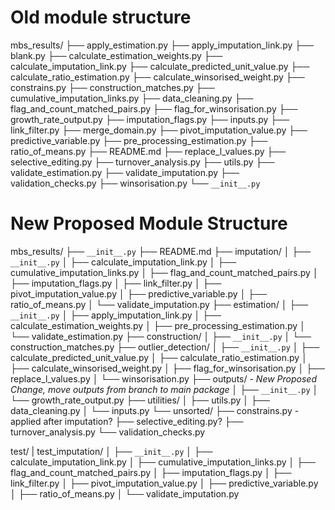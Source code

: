 # Old module structure
mbs_results/
├── apply_estimation.py
├── apply_imputation_link.py
├── blank.py
├── calculate_estimation_weights.py
├── calculate_imputation_link.py
├── calculate_predicted_unit_value.py
├── calculate_ratio_estimation.py
├── calculate_winsorised_weight.py
├── constrains.py
├── construction_matches.py
├── cumulative_imputation_links.py
├── data_cleaning.py
├── flag_and_count_matched_pairs.py
├── flag_for_winsorisation.py
├── growth_rate_output.py
├── imputation_flags.py
├── inputs.py
├── link_filter.py
├── merge_domain.py
├── pivot_imputation_value.py
├── predictive_variable.py
├── pre_processing_estimation.py
├── ratio_of_means.py
├── README.md
├── replace_l_values.py
├── selective_editing.py
├── turnover_analysis.py
├── utils.py
├── validate_estimation.py
├── validate_imputation.py
├── validation_checks.py
├── winsorisation.py
└── `__init__.py`

# New Proposed Module Structure 

mbs_results/
├── `__init__.py`
├── README.md
├── imputation/
│   ├── `__init__.py`
│   ├── calculate_imputation_link.py
│   ├── cumulative_imputation_links.py
│   ├── flag_and_count_matched_pairs.py
│   ├── imputation_flags.py
│   ├── link_filter.py
│   ├── pivot_imputation_value.py
│   ├── predictive_variable.py
│   ├── ratio_of_means.py
│   └── validate_imputation.py
├── estimation/
│   ├── `__init__.py`
│   ├── apply_imputation_link.py
│   ├── calculate_estimation_weights.py
│   ├── pre_processing_estimation.py
│   └── validate_estimation.py
├── construction/
│   ├── `__init__.py`
│   └── construction_matches.py
├── outlier_detection/
│   ├── `__init__.py`
│   ├── calculate_predicted_unit_value.py
│   ├── calculate_ratio_estimation.py
│   ├── calculate_winsorised_weight.py
│   ├── flag_for_winsorisation.py
│   ├── replace_l_values.py
│   └── winsorisation.py
├── outputs/ - *New Proposed Change, move outputs from branch to main package*
│   ├── `__init__.py`
│   └── growth_rate_output.py
├── utilities/
│   ├── utils.py
│   ├── data_cleaning.py
│   └── inputs.py
└── unsorted/
    ├── constrains.py - applied after imputation?
    ├── selective_editing.py?
    ├── turnover_analysis.py
    └── validation_checks.py

test/
|   test_imputation/
│   ├── `__init__.py`
│   ├── calculate_imputation_link.py
│   ├── cumulative_imputation_links.py
│   ├── flag_and_count_matched_pairs.py
│   ├── imputation_flags.py
│   ├── link_filter.py
│   ├── pivot_imputation_value.py
│   ├── predictive_variable.py
│   ├── ratio_of_means.py
│   └── validate_imputation.py   